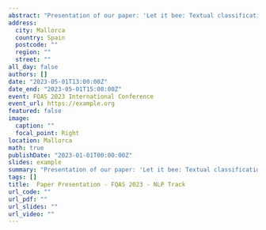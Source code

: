 ```yaml
---
abstract: "Presentation of our paper: 'Let it bee: Textual classification of arthropod descriptions in spanish ' in the 17th International Conference on Flexible Query Answering Systems (FQAS 2023) in Mallorca, Spain."
address:
  city: Mallorca
  country: Spain
  postcode: ""
  region: ""
  street: ""
all_day: false
authors: []
date: "2023-05-01T13:00:00Z"
date_end: "2023-05-01T15:00:00Z"
event: FQAS 2023 International Conference
event_url: https://example.org
featured: false
image:
  caption: ""
  focal_point: Right
location: Mallorca
math: true
publishDate: "2023-01-01T00:00:00Z"
slides: example
summary: "Presentation of our paper: 'Let it bee: Textual classification of arthropod descriptions in spanish ' in the 17th International Conference on Flexible Query Answering Systems (FQAS 2023) in Mallorca, Spain."
tags: []
title:  Paper Presentation - FQAS 2023 - NLP Track
url_code: ""
url_pdf: ""
url_slides: ""
url_video: ""
---
```



